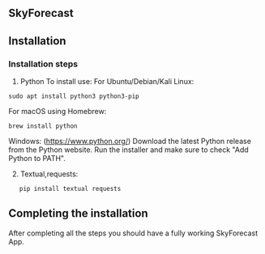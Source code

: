 ## SkyForecast
 

## Installation

### Installation steps
1. Python
To install use:
For Ubuntu/Debian/Kali Linux: 
```
sudo apt install python3 python3-pip
```
For macOS using Homebrew:
```
brew install python
```
Windows:
(https://www.python.org/)
Download the latest Python release from the Python website.
Run the installer and make sure to check "Add Python to PATH".

2. Textual,requests:
```
   pip install textual requests
```

## Completing the installation
After completing all the steps you should have a fully working SkyForecast App.

